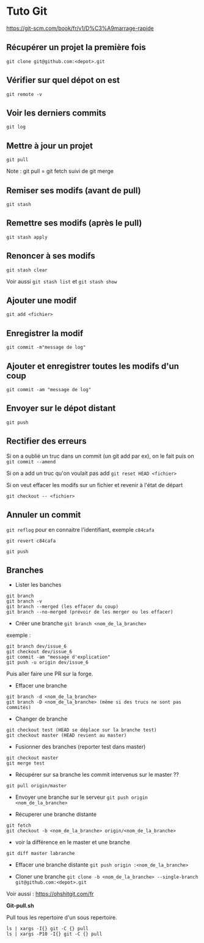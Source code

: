 # Tuto Git
https://git-scm.com/book/fr/v1/D%C3%A9marrage-rapide

## Récupérer un projet la première fois
`git clone git@github.com:<depot>.git`

## Vérifier sur quel dépot on est

`git remote -v`

## Voir les derniers commits

`git log`

## Mettre à jour un projet
`git pull`

Note : git pull = git fetch suivi de git merge

## Remiser ses modifs (avant de pull)
`git stash`

## Remettre ses modifs (après le pull)
`git stash apply`

## Renoncer à ses modifs
`git stash clear`

Voir aussi `git stash list` et `git stash show`


## Ajouter une modif
`git add <fichier>`

## Enregistrer la modif
`git commit -m"message de log"`

## Ajouter et enregistrer toutes les modifs d'un coup
`git commit -am "message de log"`

## Envoyer sur le dépot distant
`git push`

## Rectifier des erreurs

Si on a oublié un truc dans un commit (un git add par ex), on le fait puis on
`git commit --amend`

Si on a add un truc qu'on voulait pas add
`git reset HEAD <fichier>`

Si on veut effacer les modifs sur un fichier et revenir à l'état de départ

`git checkout -- <fichier>`

## Annuler un commit
`git reflog` pour en connaitre l'identifiant, exemple `c84cafa`

`git revert c84cafa`

`git push`




## Branches

- Lister les banches
```
git branch
git branch -v
git branch --merged (les effacer du coup)
git branch --no-merged (prévoir de les merger ou les effacer)
```

- Créer une branche
`git branch <nom_de_la_branche>`

exemple :

```
git branch dev/issue_6
git checkout dev/issue_6
git commit -am "message d'explication"
git push -u origin dev/issue_6
```

Puis aller faire une PR sur la forge.

- Effacer une branche
```
git branch -d <nom_de_la_branche>
git branch -D <nom_de_la_branche> (même si des trucs ne sont pas commités)
```

- Changer de branche
```
git checkout test (HEAD se déplace sur la branche test)
git checkout master (HEAD revient au master)
```

- Fusionner des branches (reporter test dans master)
```
git checkout master
git merge test
```

- Récupérer sur sa branche les commit intervenus sur le master ??

```
git pull origin/master 
```

- Envoyer une branche sur le serveur
`git push origin <nom_de_la_branche>`

- Récuperer une branche distante
```
git fetch
git checkout -b <nom_de_la_branche> origin/<nom_de_la_branche>
```


- voir la différence en le master et une branche
```
git diff master labranche
```

- Effacer une branche distante
`git push origin :<nom_de_la_branche>`

- Cloner une branche
`git clone -b <nom_de_la_branche> --single-branch git@github.com:<depot>.git`


Voir aussi : https://ohshitgit.com/fr




**Git-pull.sh**

Pull tous les repertoire d'un sous repertoire.

```
ls | xargs -I{} git -C {} pull
ls | xargs -P10 -I{} git -C {} pull
```
